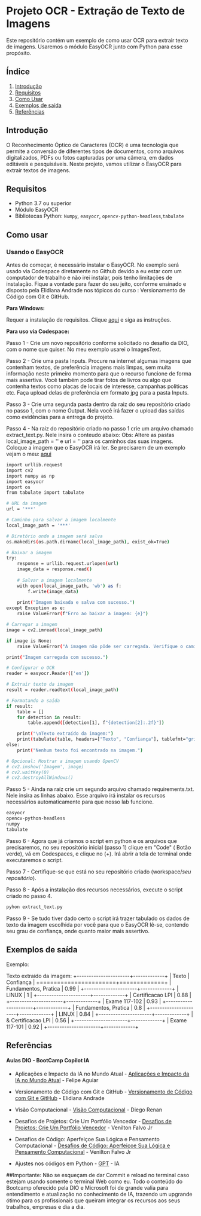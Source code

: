 # Projeto OCR - Extração de Texto de Imagens

Este repositório contém um exemplo de como usar OCR para extrair texto de imagens. Usaremos o módulo EasyOCR junto com Python para esse propósito.

## Índice

1. [Introdução](#introdução)
2. [Requisitos](#requisitos)
3. [Como Usar](#como-usar)
5. [Exemplos de saída](#exemplos-de-uso)
6. [Referências](#referências)

## Introdução

O Reconhecimento Óptico de Caracteres (OCR) é uma tecnologia que permite a conversão de diferentes tipos de documentos, como arquivos digitalizados, PDFs ou fotos capturadas por uma câmera, em dados editáveis e pesquisáveis. Neste projeto, vamos utilizar o EasyOCR para extrair textos de imagens.

## Requisitos

- Python 3.7 ou superior
- Módulo EasyOCR
- Bibliotecas Python: `Numpy`, `easyocr`, `opencv-python-headless`,`tabulate`

## Como usar

### Usando o EasyOCR

 Antes de começar, é necessário instalar o EasyOCR. No exemplo será usado via Codespace diretamente no Github devido a eu estar com um computador de trabalho e não irei instalar, pois tenho limitações de instalação. Fique a vontade para fazer do seu jeito, conforme ensinado e disposto pela Elidiana Andrade nos tópicos do curso : Versionamento de Código com Git e GitHub.

**Para Windows:**

 Requer a instalação de requisitos. Clique [aqui](https://www.jaided.ai/easyocr/install/#:~:text=Pre-install%20%28for%20Windows%29%201%201.%20From%20pip%20package,by%20%24%20pip%20install%20git%2Bgit%3A%2F%2Fgithub.com%2Fjaidedai%2Feasyocr.git%203%203.%20Docker) e siga as instruções.

**Para uso via Codespace:**

Passo 1 - Crie um novo repositório conforme solicitado no desafio da DIO, com o nome que quiser. No meu exemplo usarei o ImagesText.

Passo 2 - Crie uma pasta Inputs. Procure na internet algumas imagens que contenham textos, de preferência imagens mais limpas, sem muita informação neste primeiro momento para que o recurso funcione de forma mais assertiva. Você também pode tirar fotos de livros ou algo que contenha textos como placas de locais de interesse, campanhas politicas etc. Faça upload delas de preferência em formato jpg para a pasta Inputs.

Passo 3 - Crie uma segunda pasta dentro da raiz do seu repositório criado no passo 1, com o nome Output. Nela você irá fazer o upload das saídas como evidências para a entrega do projeto.

Passo 4 - Na raiz do repositório criado no passo 1 crie um arquivo chamado extract_text.py. Nele insira o conteudo abaixo:
Obs: Altere as pastas local_image_path = '' e url = '' para os caminhos das suas imagens. Coloque a imagem que o EasyOCR irá ler. Se precisarem de um exemplo vejam o meu: [aqui](https://github.com/RickTurion/ImagesText/blob/main/extract_text.py)

```bash
import urllib.request
import cv2
import numpy as np
import easyocr
import os
from tabulate import tabulate

# URL da imagem
url = '***'

# Caminho para salvar a imagem localmente
local_image_path = '***'

# Diretório onde a imagem será salva
os.makedirs(os.path.dirname(local_image_path), exist_ok=True)

# Baixar a imagem
try:
    response = urllib.request.urlopen(url)
    image_data = response.read()
    
    # Salvar a imagem localmente
    with open(local_image_path, 'wb') as f:
        f.write(image_data)
    
    print("Imagem baixada e salva com sucesso.")
except Exception as e:
    raise ValueError(f"Erro ao baixar a imagem: {e}")

# Carregar a imagem
image = cv2.imread(local_image_path)

if image is None:
    raise ValueError("A imagem não pôde ser carregada. Verifique o caminho do arquivo.")

print("Imagem carregada com sucesso.")

# Configurar o OCR
reader = easyocr.Reader(['en'])

# Extrair texto da imagem
result = reader.readtext(local_image_path)

# Formatando a saída
if result:
    table = []
    for detection in result:
        table.append([detection[1], f"{detection[2]:.2f}"])

    print("\nTexto extraído da imagem:")
    print(tabulate(table, headers=["Texto", "Confiança"], tablefmt="grid"))
else:
    print("Nenhum texto foi encontrado na imagem.")

# Opcional: Mostrar a imagem usando OpenCV
# cv2.imshow('Imagem', image)
# cv2.waitKey(0)
# cv2.destroyAllWindows()
```
Passo 5 - Ainda na raíz crie um segundo arquivo chamado requirements.txt. Nele insira as linhas abaixo. Esse arquivo irá instalar os recursos necessários automaticamente para que nosso lab funcione.
```bash
easyocr
opencv-python-headless
numpy
tabulate
```
Passo 6 - Agora que já criamos o script em python e os arquivos que precisaremos, no seu repositório inicial (passo 1) clique em "Code" ( Botão verde), vá em Codespaces, e clique no (+). Irá abrir a tela de terminal onde executaremos o script.

Passo 7 - Certifique-se que está no seu repositório criado (workspace/*seu repositório*).

Passo 8 - Após a instalação dos recursos necessários, execute o script criado no passo 4.
```bash
pyhon extract_text.py
```
Passo 9 - Se tudo tiver dado certo o script irá trazer tabulado os dados de texto da imagem escolhida por você para que o EasyOCR lê-se, contendo seu grau de confiança, onde quanto maior mais assertivo.

## Exemplos de saída

Exemplo:

Texto extraído da imagem:
+----------------------+-------------+
| Texto                |   Confiança |
+======================+=============+
| Fundamentos, Pratica |        0.99 |
+----------------------+-------------+
| LINUX                |        1    |
+----------------------+-------------+
| Certificacao LPI     |        0.88 |
+----------------------+-------------+
| Exame 117-102        |        0.93 |
+----------------------+-------------+
| Fundamentos, Pratica |        0.8  |
+----------------------+-------------+
| LINUX                |        0.84 |
+----------------------+-------------+
| & Certificacao LPI   |        0.56 |
+----------------------+-------------+
| Exame 117-101        |        0.92 |
+----------------------+-------------+


## Referências

#### Aulas DIO - BootCamp Copilot IA

- Aplicações e Impacto da IA no Mundo Atual - [Aplicações e Impacto da IA no Mundo Atual](https://web.dio.me/course/aplicacoes-e-impacto-da-ia-no-mundo-atual/learning/442a4379-a52e-4968-88a5-b93d818da63e?back=/track/microsoft-copilot-ai&tab=undefined&moduleId=undefined) - Felipe Aguiar

- Versionamento de Código com Git e GitHub - [Versionamento de Código com Git e GitHub](https://github.com/elidianaandrade/dio-curso-git-github) - Elidiana Andrade

- Visão Computacional - [Visão Computacional](https://web.dio.me/course/visao-computacional/learning/a3d1e2a4-4437-44c0-84b4-421a2977d50f?back=/track/microsoft-copilot-ai&tab=undefined&moduleId=undefined) - Diego Renan

- Desafios de Projetos: Crie Um Portfólio Vencedor - [Desafios de Projetos: Crie Um Portfólio Vencedor](https://web.dio.me/course/desafios-de-projetos-crie-um-portfolio-vencedor/learning/37bfd7e4-fadd-48c2-831b-a95f84d244db?back=/track/microsoft-copilot-ai&tab=undefined&moduleId=undefined) - Venilton Falvo Jr

- Desafios de Código: Aperfeiçoe Sua Lógica e Pensamento Computacional - [Desafios de Código: Aperfeiçoe Sua Lógica e Pensamento Computacional]([https://web.dio.me/course/desafios-de-projetos-crie-um-portfolio-vencedor/learning/37bfd7e4-fadd-48c2-831b-a95f84d244db?back=/track/microsoft-copilot-ai&tab=undefined&moduleId=undefined](https://web.dio.me/course/desafios-de-codigo-aperfeicoe-sua-logica-e-pensamento-computacional/learning/0742edea-d41f-4584-a8bb-d5e9866fb019?back=/track/microsoft-copilot-ai&tab=undefined&moduleId=undefined)) - Venilton Falvo Jr

- Ajustes nos códigos em Python - [GPT](https://chatgpt.com/) - IA

##Importante: Não se esqueçam de dar Commit e reload no terminal caso estejam usando somente o terminal Web como eu.
Todo o conteúdo do Bootcamp oferecido pela DIO e Microsoft foi de grande valia para entendimento e atualização no conhecimento de IA, trazendo um upgrande ótimo para os profissionais que queiram integrar os recursos aos seus trabalhos, empresas e dia a dia.
